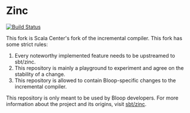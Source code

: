 Zinc
====

[![Build Status](https://platform-ci.scala-lang.org/api/badges/scalacenter/zinc/status.svg)](https://platform-ci.scala-lang.org/scalacenter/zinc)

This fork is Scala Center's fork of the incremental compiler. This fork has
some strict rules:

1. Every noteworthy implemented feature needs to be upstreamed to sbt/zinc.
2. This repository is mainly a playground to experiment and agree on the stability of a change.
3. This repository is allowed to contain Bloop-specific changes to the incremental compiler.

This repository is only meant to be used by Bloop developers. For more information
about the project and its origins, visit [sbt/zinc](https://github.com/sbt/zinc).
